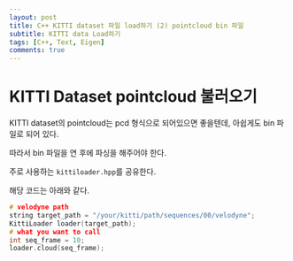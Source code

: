 ```yaml
---
layout: post
title: C++ KITTI dataset 파일 load하기 (2) pointcloud bin 파일
subtitle: KITTI data Load하기
tags: [C++, Text, Eigen]
comments: true
---
```


# KITTI Dataset pointcloud 불러오기

KITTI dataset의 pointcloud는 pcd 형식으로 되어있으면 좋을텐데, 아쉽게도 bin 파일로 되어 있다.

따라서 bin 파일을 연 후에 파싱을 해주어야 한다.

주로 사용하는 `kittiloader.hpp`를 공유한다.

해당 코드는 아래와 같다.

<script src="https://gist.github.com/LimHyungTae/cb52f6540210bcad91d942eb0c88bbaf.js"></script>

```cpp
# velodyne path
string target_path = "/your/kitti/path/sequences/00/velodyne";
KittiLoader loader(target_path);
# what you want to call
int seq_frame = 10;
loader.cloud(seq_frame);
```

